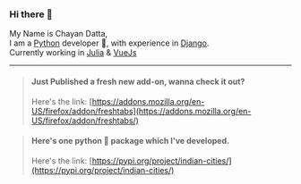 ### Hi there 👋

My Name is Chayan Datta, <br>
I am a [Python](https://www.python.org/) developer 🐍, with experience in [Django](https://www.djangoproject.com/). <br>
Currently working in [Julia](https://julialang.org/) & [VueJs](https://vuejs.org/)

---

> #### Just Published a fresh new add-on, wanna check it out?
> Here's the link: [https://addons.mozilla.org/en-US/firefox/addon/freshtabs](https://addons.mozilla.org/en-US/firefox/addon/freshtabs/)

> #### Here's one python 🐍 package which I've developed.
> Here's the link: [https://pypi.org/project/indian-cities/](https://pypi.org/project/indian-cities/)

<!--
**chayandatta/chayandatta** is a ✨ _special_ ✨ repository because its `README.md` (this file) appears on your GitHub profile.

Here are some ideas to get you started:

- 🔭 I’m currently working on ...
- 🌱 I’m currently learning ...
- 👯 I’m looking to collaborate on ...
- 🤔 I’m looking for help with ...
- 💬 Ask me about ...
- 📫 How to reach me: ...
- 😄 Pronouns: ...
- ⚡ Fun fact: ...
-->
